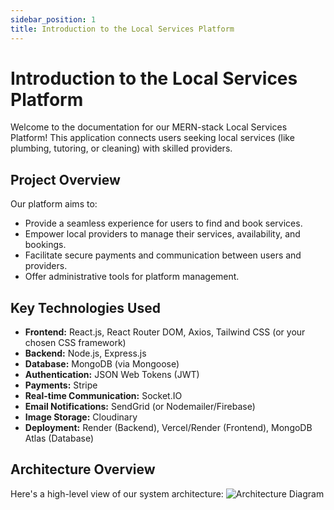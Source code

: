 ```yaml
---
sidebar_position: 1
title: Introduction to the Local Services Platform
---
```


# Introduction to the Local Services Platform

Welcome to the documentation for our MERN-stack Local Services Platform! This application connects users seeking local services (like plumbing, tutoring, or cleaning) with skilled providers.

## Project Overview

Our platform aims to:
- Provide a seamless experience for users to find and book services.
- Empower local providers to manage their services, availability, and bookings.
- Facilitate secure payments and communication between users and providers.
- Offer administrative tools for platform management.

## Key Technologies Used

-   **Frontend:** React.js, React Router DOM, Axios, Tailwind CSS (or your chosen CSS framework)
-   **Backend:** Node.js, Express.js
-   **Database:** MongoDB (via Mongoose)
-   **Authentication:** JSON Web Tokens (JWT)
-   **Payments:** Stripe
-   **Real-time Communication:** Socket.IO
-   **Email Notifications:** SendGrid (or Nodemailer/Firebase)
-   **Image Storage:** Cloudinary
-   **Deployment:** Render (Backend), Vercel/Render (Frontend), MongoDB Atlas (Database)

## Architecture Overview

Here's a high-level view of our system architecture:
![Architecture Diagram](https://i.imgur.com/your-architecture-diagram-image.png) 


